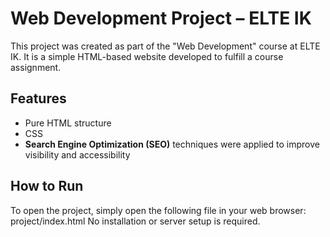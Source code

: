 # Web Development Project – ELTE IK

This project was created as part of the "Web Development" course at ELTE IK.
It is a simple HTML-based website developed to fulfill a course assignment.

## Features

- Pure HTML structure
- CSS
- **Search Engine Optimization (SEO)** techniques were applied to improve visibility and accessibility

## How to Run

To open the project, simply open the following file in your web browser: project/index.html
No installation or server setup is required.
